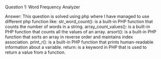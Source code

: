 Question 1: 
Word Frequency Analyzer

Answer: This question is solved using php where I have managed to use different php function like:
str_word_count(): is a built-in PHP function that counts the number of words in a string.
array_count_values(): is a built-in PHP function that counts all the values of an array.
arsort(): is a built-in PHP function that sorts an array in reverse order and maintains index association.
print_r(): is a built-in PHP function that prints human-readable information about a variable. 
return: is a keyword in PHP that is used to return a value from a function.